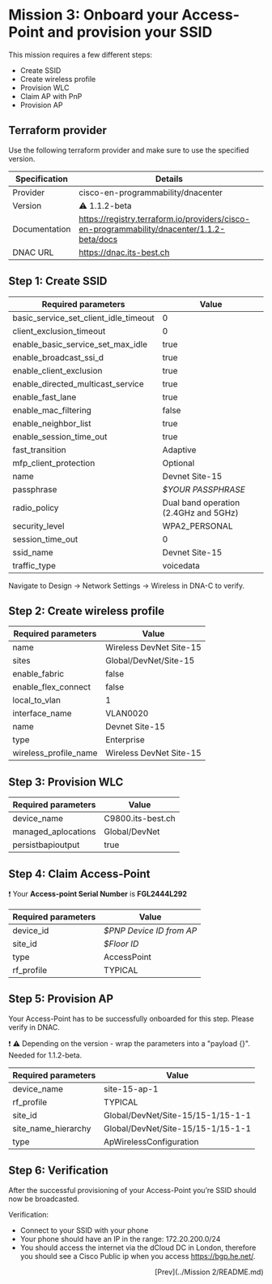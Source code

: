 # Mission 3: Onboard your Access-Point and provision your SSID

This mission requires a few different steps:
- Create SSID
- Create wireless profile 
- Provision WLC
- Claim AP with PnP
- Provision AP

## Terraform provider

Use the following terraform provider and make sure to use the specified version.

Specification | Details
------------- | --- 
Provider      | cisco-en-programmability/dnacenter
Version       | :warning: 1.1.2-beta
Documentation | https://registry.terraform.io/providers/cisco-en-programmability/dnacenter/1.1.2-beta/docs
DNAC URL      | https://dnac.its-best.ch

## Step 1: Create SSID

Required parameters                   | Value
------------------------------------- | ----------------------------------------
basic_service_set_client_idle_timeout | 0
client_exclusion_timeout              | 0
enable_basic_service_set_max_idle     | true
enable_broadcast_ssi_d                | true
enable_client_exclusion               | true
enable_directed_multicast_service     | true
enable_fast_lane                      | true
enable_mac_filtering                  | false
enable_neighbor_list                  | true
enable_session_time_out               | true
fast_transition                       | Adaptive
mfp_client_protection                 | Optional
name                                  | Devnet Site-15
passphrase                            | *$YOUR PASSPHRASE*
radio_policy                          | Dual band operation (2.4GHz and 5GHz)
security_level                        | WPA2_PERSONAL
session_time_out                      | 0
ssid_name                             | Devnet Site-15
traffic_type                          | voicedata

Navigate to Design -> Network Settings -> Wireless in DNA-C to verify.

## Step 2: Create wireless profile

Required parameters                   | Value
------------------------------------- | ----------------------------------------
name                                  | Wireless DevNet Site-15
sites                                 | Global/DevNet/Site-15
enable_fabric                         | false
enable_flex_connect                   | false
local_to_vlan                         | 1
interface_name                        | VLAN0020
name                                  | Devnet Site-15
type                                  | Enterprise
wireless_profile_name                 | Wireless DevNet Site-15

## Step 3: Provision WLC

Required parameters                   | Value
------------------------------------- | ----------------------------------------
device_name                           | C9800.its-best.ch
managed_aplocations                   | Global/DevNet
persistbapioutput                     | true

## Step 4: Claim Access-Point

:exclamation: Your **Access-point Serial Number** is **FGL2444L292**

Required parameters                   | Value
------------------------------------- | ----------------------------------------
device_id                             | *$PNP Device ID from AP*
site_id                               | *$Floor ID*
type                                  | AccessPoint
rf_profile                            | TYPICAL

## Step 5: Provision AP

Your Access-Point has to be successfully onboarded for this step. Please verify in DNAC.

:exclamation: :warning: Depending on the version - wrap the parameters into a "payload {}". Needed for 1.1.2-beta.

Required parameters                   | Value
------------------------------------- | ----------------------------------------
device_name                           | site-15-ap-1
rf_profile                            | TYPICAL
site_id                               | Global/DevNet/Site-15/15-1/15-1-1
site_name_hierarchy                   | Global/DevNet/Site-15/15-1/15-1-1
type                                  | ApWirelessConfiguration

## Step 6: Verification

After the successful provisioning of your Access-Point you’re SSID should now be broadcasted.

Verification:
- Connect to your SSID with your phone
- Your phone should have an IP in the range: 172.20.200.0/24
- You should access the internet via the dCloud DC in London, therefore you should see a Cisco Public ip when you access https://bgp.he.net/.


<div align="right">
    [Prev](../Mission 2/README.md)
</div> 
